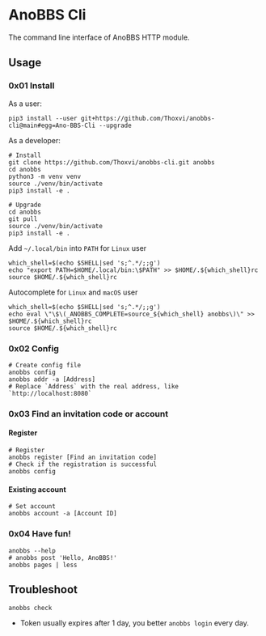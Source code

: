 # AnoBBS Cli

The command line interface of AnoBBS HTTP module.

## Usage

### 0x01 Install

As a user:

```shell
pip3 install --user git+https://github.com/Thoxvi/anobbs-cli@main#egg=Ano-BBS-Cli --upgrade
```

As a developer:

```shell
# Install
git clone https://github.com/Thoxvi/anobbs-cli.git anobbs
cd anobbs
python3 -m venv venv
source ./venv/bin/activate
pip3 install -e .

# Upgrade
cd anobbs
git pull
source ./venv/bin/activate
pip3 install -e .
```

Add `~/.local/bin` into `PATH` for `Linux` user

```shell
which_shell=$(echo $SHELL|sed 's;^.*/;;g')
echo "export PATH=$HOME/.local/bin:\$PATH" >> $HOME/.${which_shell}rc
source $HOME/.${which_shell}rc
```

Autocomplete for `Linux` and `macOS` user

```shell
which_shell=$(echo $SHELL|sed 's;^.*/;;g')
echo eval \"\$\(_ANOBBS_COMPLETE=source_${which_shell} anobbs\)\" >> $HOME/.${which_shell}rc
source $HOME/.${which_shell}rc
```

### 0x02 Config

```shell
# Create config file
anobbs config
anobbs addr -a [Address]
# Replace `Address` with the real address, like `http://localhost:8080`
```

### 0x03 Find an invitation code or account

#### Register

```shell
# Register
anobbs register [Find an invitation code]
# Check if the registration is successful
anobbs config
```

#### Existing account

```shell
# Set account
anobbs account -a [Account ID]
```

### 0x04 Have fun!

```shell
anobbs --help
# anobbs post 'Hello, AnoBBS!'
anobbs pages | less
```

## Troubleshoot

```shell
anobbs check
```

- Token usually expires after 1 day, you better `anobbs login` every day.
